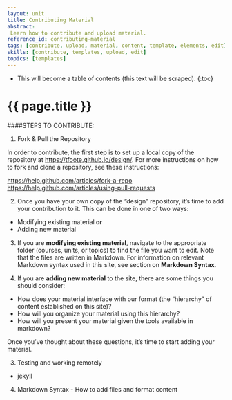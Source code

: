 ```yaml
---
layout: unit
title: Contributing Material
abstract:
 Learn how to contribute and upload material.
reference_id: contributing-material
tags: [contribute, upload, material, content, template, elements, edit]
skills: [contribute, templates, upload, edit]
topics: [templates]
---
```




* This will become a table of contents (this text will be scraped).
{:toc}

# {{ page.title }}


####STEPS TO CONTRIBUTE:

1.  Fork & Pull the Repository

In order to contribute, the first step is to set up a local copy of the repository at https://tfoote.github.io/design/.  For more instructions on how to fork and clone a repository, see these instructions:

https://help.github.com/articles/fork-a-repo
https://help.github.com/articles/using-pull-requests


2. Once you have your own copy of the “design” repository, it’s time to add your contribution to it.  This can be done in one of two ways:

* Modifying existing material **or**
* Adding new material


3.  If you are **modifying existing material**, navigate to the appropriate folder (courses, units, or topics) to find the file you want to edit.  Note that the files are written in Markdown.  For information on relevant Markdown syntax used in this site, see section on **Markdown Syntax**.

4.  If you are **adding new material** to the site, there are some things you should consider:

* How does your material interface with our format (the “hierarchy” of content established on this site)?
* How will you organize your material using this hierarchy?
* How will you present your material given the tools available in markdown?

Once you’ve thought about these questions, it’s time to start adding your material.  

3. Testing and working remotely

* jekyll

4. Markdown Syntax - How to add files and format content


